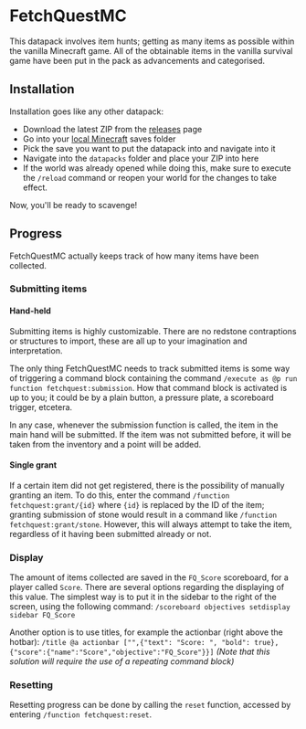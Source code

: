 # FetchQuestMC
This datapack involves item hunts; getting as many items as possible within the vanilla Minecraft game.
All of the obtainable items in the vanilla survival game have been put in the pack as advancements and categorised.

## Installation
Installation goes like any other datapack:
 - Download the latest ZIP from the [releases](https://github.com/PhotonBursted/FetchQuestMC/releases) page
 - Go into your [local Minecraft](https://minecraft.gamepedia.com/.minecraft) saves folder
 - Pick the save you want to put the datapack into and navigate into it
 - Navigate into the `datapacks` folder and place your ZIP into here
 - If the world was already opened while doing this, make sure to execute the `/reload` command or reopen your world for the changes to take effect.

Now, you'll be ready to scavenge!

## Progress
FetchQuestMC actually keeps track of how many items have been collected.

### Submitting items
#### Hand-held
Submitting items is highly customizable. There are no redstone contraptions or structures to import, these are all up to your imagination and interpretation.

The only thing FetchQuestMC needs to track submitted items is some way of triggering a command block containing the command `/execute as @p run function fetchquest:submission`. How that command block is activated is up to you; it could be by a plain button, a pressure plate, a scoreboard trigger, etcetera.

In any case, whenever the submission function is called, the item in the main hand will be submitted. If the item was not submitted before, it will be taken from the inventory and a point will be added.

#### Single grant
If a certain item did not get registered, there is the possibility of manually granting an item. To do this, enter the command `/function fetchquest:grant/{id}` where `{id}` is replaced by the ID of the item; granting submission of stone would result in a command like `/function fetchquest:grant/stone`. However, this will always attempt to take the item, regardless of it having been submitted already or not.

### Display
The amount of items collected are saved in the `FQ_Score` scoreboard, for a player called `Score`.
There are several options regarding the displaying of this value. The simplest way is to put it in the sidebar to the right of the screen, using the following command:
`/scoreboard objectives setdisplay sidebar FQ_Score`

Another option is to use titles, for example the actionbar (right above the hotbar):
`/title @a actionbar ["",{"text": "Score: ", "bold": true},{"score":{"name":"Score","objective":"FQ_Score"}}]`
*(Note that this solution will require the use of a repeating command block)*

### Resetting
Resetting progress can be done by calling the `reset` function, accessed by entering `/function fetchquest:reset`.
